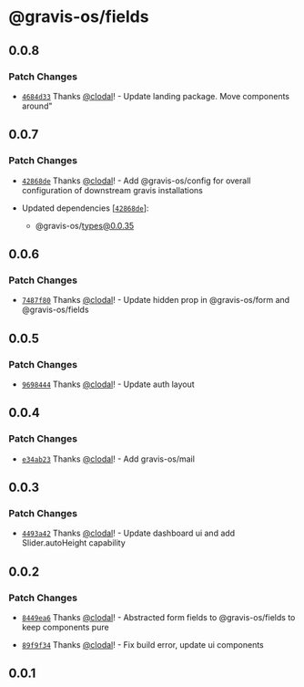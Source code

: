 # @gravis-os/fields

## 0.0.8

### Patch Changes

- [`4684d33`](https://github.com/gravis-os/gravis-os/commit/4684d337ad8dc4f8d1e7fd59a668840e20ed0410) Thanks [@clodal](https://github.com/clodal)! - Update landing package. Move components around"

## 0.0.7

### Patch Changes

- [`42868de`](https://github.com/gravis-os/gravis-os/commit/42868dee4b5a8910dc05a806e0861dde556dca84) Thanks [@clodal](https://github.com/clodal)! - Add @gravis-os/config for overall configuration of downstream gravis installations

- Updated dependencies [[`42868de`](https://github.com/gravis-os/gravis-os/commit/42868dee4b5a8910dc05a806e0861dde556dca84)]:
  - @gravis-os/types@0.0.35

## 0.0.6

### Patch Changes

- [`7487f80`](https://github.com/gravis-os/gravis-os/commit/7487f8062ae922625a0886ed2735d01689bcd757) Thanks [@clodal](https://github.com/clodal)! - Update hidden prop in @gravis-os/form and @gravis-os/fields

## 0.0.5

### Patch Changes

- [`9698444`](https://github.com/gravis-os/gravis-os/commit/9698444b12a4278b7ee5df07d21f4e7f799dfe08) Thanks [@clodal](https://github.com/clodal)! - Update auth layout

## 0.0.4

### Patch Changes

- [`e34ab23`](https://github.com/gravis-os/gravis-os/commit/e34ab2326b8bfd4272859a410ff2858dd6f78c22) Thanks [@clodal](https://github.com/clodal)! - Add gravis-os/mail

## 0.0.3

### Patch Changes

- [`4493a42`](https://github.com/gravis-os/gravis-os/commit/4493a42918be01ce2ba02562defc45e8565dc063) Thanks [@clodal](https://github.com/clodal)! - Update dashboard ui and add Slider.autoHeight capability

## 0.0.2

### Patch Changes

- [`8449ea6`](https://github.com/gravis-os/gravis-os/commit/8449ea673bab3416dbcdfe34e8824eb51156d0fa) Thanks [@clodal](https://github.com/clodal)! - Abstracted form fields to @gravis-os/fields to keep components pure

* [`89f9f34`](https://github.com/gravis-os/gravis-os/commit/89f9f34ecb5379ae26f4a31f75ccea84f2aafc52) Thanks [@clodal](https://github.com/clodal)! - Fix build error, update ui components

## 0.0.1
